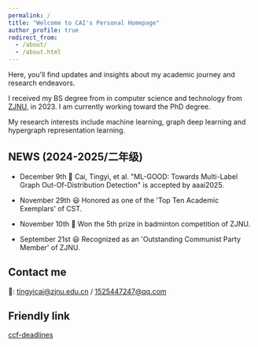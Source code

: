 ```yaml
---
permalink: /
title: "Welcome to CAI's Personal Homepage"
author_profile: true
redirect_from: 
  - /about/
  - /about.html
---
```


Here, you'll find updates and insights about my academic journey and research endeavors.

I received my BS degree from in computer science and technology from [ZJNU](https://www.zjnu.edu.cn/main.htm), in 2023. I am currently working toward the PhD degree.

My research interests include machine learning, graph deep learning and hypergraph representation learning.


NEWS (2024-2025/二年级)
-----

* December 9th 📰 Cai, Tingyi, et al. "ML-GOOD: Towards Multi-Label Graph Out-Of-Distribution Detection" is accepted by aaai2025.
  
* November 29th 😃 Honored as one of the 'Top Ten Academic Exemplars' of CST.

* November 10th 🏸 Won the 5th prize in badminton competition of ZJNU.

* September 21st 😃 Recognized as an 'Outstanding Communist Party Member' of ZJNU.


Contact me
------
📧: tingyicai@zjnu.edu.cn / 1525447247@qq.com

Friendly link
-----
[ccf-deadlines](https://ccfddl.com/)
